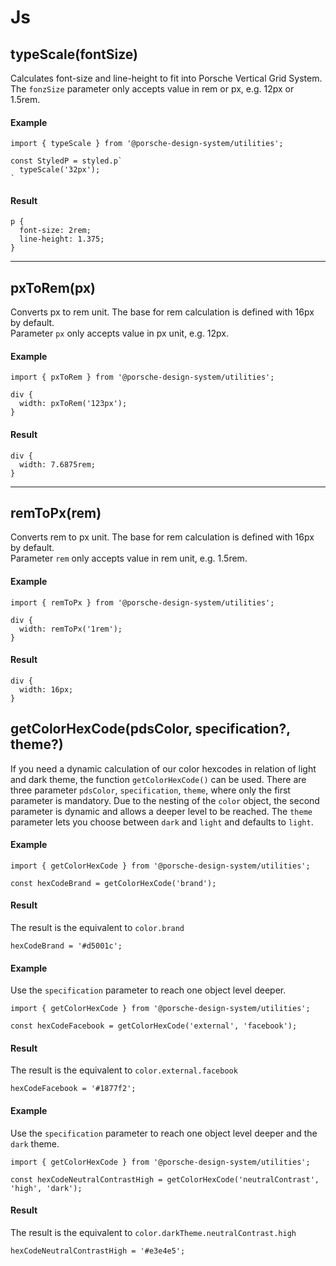 # Js

## typeScale(fontSize)

Calculates font-size and line-height to fit into Porsche Vertical Grid System. 
The `fonzSize` parameter only accepts value in rem or px, e.g. 12px or 1.5rem.

#### Example

```
import { typeScale } from '@porsche-design-system/utilities';

const StyledP = styled.p`
  typeScale('32px');
`
```

#### Result

```
p {
  font-size: 2rem;
  line-height: 1.375;
}
```

---

## pxToRem(px)

Converts px to rem unit. The base for rem calculation is defined with 16px by default.  
Parameter `px` only accepts value in px unit, e.g. 12px.

#### Example

```
import { pxToRem } from '@porsche-design-system/utilities';

div {
  width: pxToRem('123px');
}
```

#### Result

```
div {
  width: 7.6875rem;
}
```

---

## remToPx(rem)

Converts rem to px unit. The base for rem calculation is defined with 16px by default.  
Parameter `rem` only accepts value in rem unit, e.g. 1.5rem.

#### Example

```
import { remToPx } from '@porsche-design-system/utilities';

div {
  width: remToPx('1rem');
}
```

#### Result

```
div {
  width: 16px;
}
```

## getColorHexCode(pdsColor, specification?, theme?)

If you need a dynamic calculation of our color hexcodes in relation of light and dark theme, the function `getColorHexCode()` can be used.
There are three parameter `pdsColor`, `specification`, `theme`, where only the first parameter is mandatory.
Due to the nesting of the `color` object, the second parameter is dynamic and allows a deeper level to be reached. The `theme` parameter lets you choose between `dark` and `light` and defaults to `light`.
 
#### Example 

```
import { getColorHexCode } from '@porsche-design-system/utilities';

const hexCodeBrand = getColorHexCode('brand');
``` 

#### Result

The result is the equivalent to `color.brand`

```
hexCodeBrand = '#d5001c';
```

#### Example 

Use the `specification` parameter to reach one object level deeper.

```
import { getColorHexCode } from '@porsche-design-system/utilities';

const hexCodeFacebook = getColorHexCode('external', 'facebook');
``` 

#### Result

The result is the equivalent to `color.external.facebook`

```
hexCodeFacebook = '#1877f2';
```

#### Example 

Use the `specification` parameter to reach one object level deeper and the `dark` theme.

```
import { getColorHexCode } from '@porsche-design-system/utilities';

const hexCodeNeutralContrastHigh = getColorHexCode('neutralContrast', 'high', 'dark');
``` 

#### Result

The result is the equivalent to `color.darkTheme.neutralContrast.high`

```
hexCodeNeutralContrastHigh = '#e3e4e5';
```